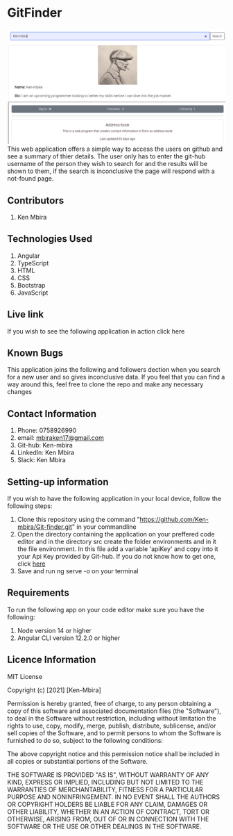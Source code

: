 # GitFinder
![Image](./src/assets/working.png)
This web application offers a simple way to access the users on github and see a summary of thier details. The user only has to enter the git-hub username of the person they wish to search for and the results will be shown to them, if the search is inconclusive the page will respond with a not-found page.

## Contributors
1. Ken Mbira

## Technologies Used
1. Angular
2. TypeScript
3. HTML
4. CSS
5. Bootstrap
6. JavaScript

## Live link
If you wish to see the following application in action click here

## Known Bugs
This application joins the following and followers dection when you search for a new user and so gives inconclusive data. If you feel that you can find a way around this, feel free to clone the repo and make any necessary changes

## Contact Information
1. Phone: 0758926990
2. email: mbiraken17@gmail.com
3. Git-hub: Ken-mbira
4. LinkedIn: Ken Mbira
5. Slack: Ken Mbira

## Setting-up information
If you wish to have the following application in your local device, follow the following steps:
1. Clone this repository using the command "https://github.com/Ken-mbira/Git-finder.git" in your commandline 
2. Open the directory containing the application on your preffered code editor and in the directory src create the folder environments and in it the file environment. In this file add a variable 'apiKey' and copy into it your Api Key provided by Git-hub. If you do not know how to get one, click [here](https://docs.github.com/en/github/authenticating-to-github/keeping-your-account-and-data-secure/creating-a-personal-access-token)
3. Save and run ng serve -o on your terminal

## Requirements
To run the following app on your code editor make sure you have the following: 
1. Node version 14 or higher
2. Angular CLI version 12.2.0 or higher

## Licence Information
MIT License

Copyright (c) [2021] [Ken-Mbira]

Permission is hereby granted, free of charge, to any person obtaining a copy
of this software and associated documentation files (the "Software"), to deal
in the Software without restriction, including without limitation the rights
to use, copy, modify, merge, publish, distribute, sublicense, and/or sell
copies of the Software, and to permit persons to whom the Software is
furnished to do so, subject to the following conditions:

The above copyright notice and this permission notice shall be included in all
copies or substantial portions of the Software.

THE SOFTWARE IS PROVIDED "AS IS", WITHOUT WARRANTY OF ANY KIND, EXPRESS OR
IMPLIED, INCLUDING BUT NOT LIMITED TO THE WARRANTIES OF MERCHANTABILITY,
FITNESS FOR A PARTICULAR PURPOSE AND NONINFRINGEMENT. IN NO EVENT SHALL THE
AUTHORS OR COPYRIGHT HOLDERS BE LIABLE FOR ANY CLAIM, DAMAGES OR OTHER
LIABILITY, WHETHER IN AN ACTION OF CONTRACT, TORT OR OTHERWISE, ARISING FROM,
OUT OF OR IN CONNECTION WITH THE SOFTWARE OR THE USE OR OTHER DEALINGS IN THE
SOFTWARE.